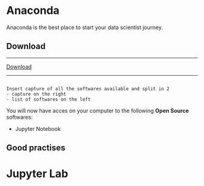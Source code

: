 # Anaconda

Anaconda is the best place to start your data scientist journey.

## Download

***

[Download](https://www.anaconda.com/)

***


```{note}

Insert capture of all the softwares available and split in 2
- capture on the right 
- list of softwares on the left

```


You will now have acces on your computer to the following **Open Source** softwares:
- Jupyter Notebook

## Good practises

# Jupyter Lab
